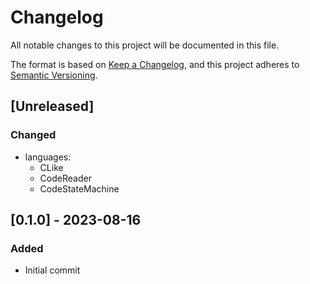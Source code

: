 # Changelog

All notable changes to this project will be documented in this file.

The format is based on [Keep a Changelog](https://keepachangelog.com/en/1.0.0/),
and this project adheres to [Semantic Versioning](https://semver.org/spec/v2.0.0.html).

## [Unreleased]

### Changed

- languages:
  - CLike
  - CodeReader
  - CodeStateMachine

## [0.1.0] - 2023-08-16

### Added 

- Initial commit 